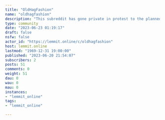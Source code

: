 ```yaml
---
title: "OldHagFashion" 
name: "oldhagfashion"
description: "This subreddit has gone private in protest to the planned Reddit API changes. Please see this link more..."
type: community
date: "2023-06-23 01:19:17"
draft: false
nsfw: false
actor_id: "https://lemmit.online/c/oldhagfashion"
host: lemmit.online
lastmod: "1969-12-31 19:00:00"
published: "2023-06-20 21:54:07"
subscribers: 2
posts: 51
comments: 0
weight: 51
dau: 0
wau: 0
mau: 0
instances:
- "lemmit_online"
tags: 
- "lemmit_online"

---
```

